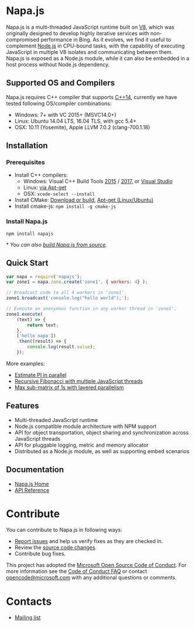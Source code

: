 # Napa.js
Napa.js is a multi-threaded JavaScript runtime built on [V8](https://github.com/v8/v8), which was originally designed to develop highly iterative services with non-compromised performance in Bing. As it evolves, we find it useful to complement [Node.js](https://nodejs.org) in CPU-bound tasks, with the capability of executing JavaScript in multiple V8 isolates and communicating between them. Napa.js is exposed as a Node.js module, while it can also be embedded in a host process without Node.js dependency.

## Supported OS and Compilers
Napa.js requires C++ compiler that supports [C++14](https://en.wikipedia.org/wiki/C%2B%2B14), currently we have tested following OS/compiler combinations: 
* Windows: 7+ with VC 2015+ (MSVC14.0+)
* Linux: Ubuntu 14.04 LTS, 16.04 TLS, with gcc 5.4+ 
* OSX: 10.11 (Yosemite), Apple LLVM 7.0.2 (clang-700.1.18)

## Installation
### Prerequisites
* Install C++ compilers:
    * Windows: Visual C++ Build Tools [2015](http://landinghub.visualstudio.com/visual-cpp-build-tools) / [2017](https://www.visualstudio.com/downloads/#build-tools-for-visual-studio-2017), or [Visual Studio](https://www.visualstudio.com/vs/cplusplus/)
    * Linux: [via Apt-get](https://askubuntu.com/questions/618474/how-to-install-the-latest-gcurrently-5-1-in-ubuntucurrently-14-04)
    * OSX: `xcode-select --install`
* Install CMake: [Download or build](https://cmake.org/install/), [Apt-get (Linux/Ubuntu)](https://askubuntu.com/questions/355565/how-to-install-latest-cmake-version-in-linux-ubuntu-from-command-line)
* Install cmake-js: `npm install -g cmake-js`

### Install Napa.js
```
npm install napajs
```
\* *You can also [build Napa.js from source](https://github.com/Microsoft/napajs/wiki/build-napa.js-from-source).*

## Quick Start
```js
var napa = require('napajs');
var zone1 = napa.zone.create('zone1', { workers: 4} );

// Broadcast code to all 4 workers in 'zone1'.
zone1.broadcast('console.log("hello world");');

// Execute an anonymous function in any worker thread in 'zone1'.
zone1.execute(
    (text) => {
        return text;
    }, 
    ['hello napa'])
    .then((result) => {
        console.log(result.value);
    });
```
More examples:
* [Estimate PI in parallel](./examples/tutorial/estimate-pi-in-parallel)
* [Recursive Fibonacci with multiple JavaScript threads](./examples/tutorial/recursive-fibonacci)
* [Max sub-matrix of 1s with layered parallelism](./examples/tutorial/max-square-sub-matrix)

## Features
- Multi-threaded JavaScript runtime
- Node.js compatible module architecture with NPM support
- API for object transportation, object sharing and synchronization across JavaScript threads
- API for pluggable logging, metric and memory allocator
- Distributed as a Node.js module, as well as supporting embed scenarios

## Documentation
- [Napa.js Home](https://github.com/Microsoft/napajs/wiki)
- [API Reference](./docs/api/index.md)

# Contribute
You can contribute to Napa.js in following ways:

* [Report issues](https://github.com/Microsoft/napajs/issues) and help us verify fixes as they are checked in.
* Review the [source code changes](https://github.com/Microsoft/napajs/pulls).
* Contribute bug fixes.

This project has adopted the [Microsoft Open Source Code of Conduct](https://opensource.microsoft.com/codeofconduct/). For more information see the [Code of Conduct FAQ](https://opensource.microsoft.com/codeofconduct/faq/) or contact opencode@microsoft.com with any additional questions or comments.

# Contacts
* [Mailing list](https://groups.google.com/forum/#!forum/napajs)
